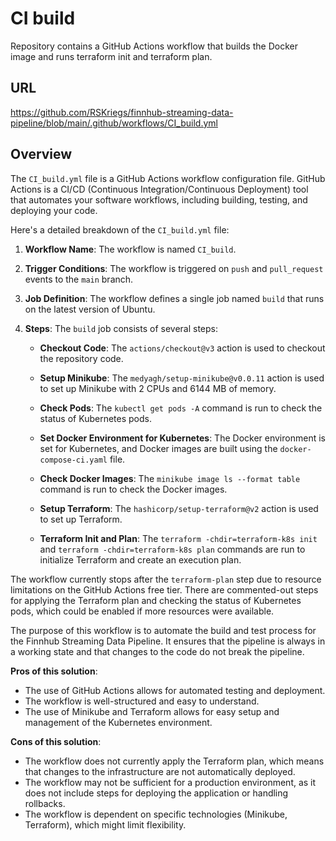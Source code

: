 # CI build
Repository contains a GitHub Actions workflow that builds the Docker image and runs terraform init and terraform plan.

## URL
https://github.com/RSKriegs/finnhub-streaming-data-pipeline/blob/main/.github/workflows/CI_build.yml

## Overview
The `CI_build.yml` file is a GitHub Actions workflow configuration file. GitHub Actions is a CI/CD (Continuous Integration/Continuous Deployment) tool that automates your software workflows, including building, testing, and deploying your code.

Here's a detailed breakdown of the `CI_build.yml` file:

1. **Workflow Name**: The workflow is named `CI_build`.

2. **Trigger Conditions**: The workflow is triggered on `push` and `pull_request` events to the `main` branch.

3. **Job Definition**: The workflow defines a single job named `build` that runs on the latest version of Ubuntu.

4. **Steps**: The `build` job consists of several steps:

   - **Checkout Code**: The `actions/checkout@v3` action is used to checkout the repository code.

   - **Setup Minikube**: The `medyagh/setup-minikube@v0.0.11` action is used to set up Minikube with 2 CPUs and 6144 MB of memory.

   - **Check Pods**: The `kubectl get pods -A` command is run to check the status of Kubernetes pods.

   - **Set Docker Environment for Kubernetes**: The Docker environment is set for Kubernetes, and Docker images are built using the `docker-compose-ci.yaml` file.

   - **Check Docker Images**: The `minikube image ls --format table` command is run to check the Docker images.

   - **Setup Terraform**: The `hashicorp/setup-terraform@v2` action is used to set up Terraform.

   - **Terraform Init and Plan**: The `terraform -chdir=terraform-k8s init` and `terraform -chdir=terraform-k8s plan` commands are run to initialize Terraform and create an execution plan.

The workflow currently stops after the `terraform-plan` step due to resource limitations on the GitHub Actions free tier. There are commented-out steps for applying the Terraform plan and checking the status of Kubernetes pods, which could be enabled if more resources were available.

The purpose of this workflow is to automate the build and test process for the Finnhub Streaming Data Pipeline. It ensures that the pipeline is always in a working state and that changes to the code do not break the pipeline.

**Pros of this solution**:

- The use of GitHub Actions allows for automated testing and deployment.
- The workflow is well-structured and easy to understand.
- The use of Minikube and Terraform allows for easy setup and management of the Kubernetes environment.

**Cons of this solution**:

- The workflow does not currently apply the Terraform plan, which means that changes to the infrastructure are not automatically deployed.
- The workflow may not be sufficient for a production environment, as it does not include steps for deploying the application or handling rollbacks.
- The workflow is dependent on specific technologies (Minikube, Terraform), which might limit flexibility.